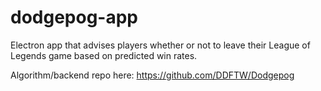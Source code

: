 # dodgepog-app

Electron app that advises players whether or not to leave their League of Legends game based on predicted win rates. 

Algorithm/backend repo here: https://github.com/DDFTW/Dodgepog

